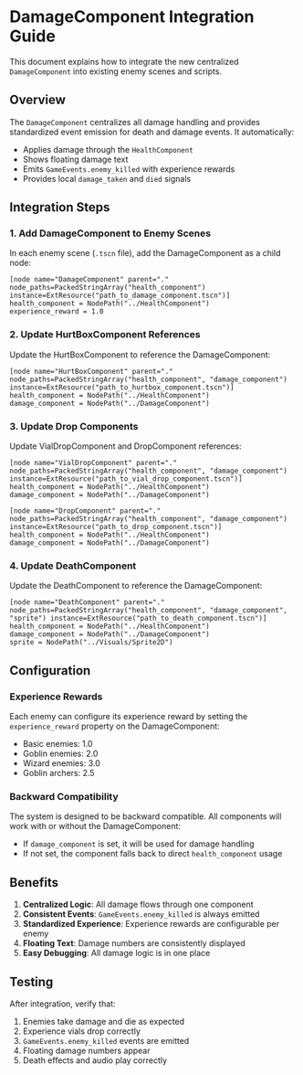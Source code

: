 # DamageComponent Integration Guide

This document explains how to integrate the new centralized `DamageComponent` into existing enemy scenes and scripts.

## Overview

The `DamageComponent` centralizes all damage handling and provides standardized event emission for death and damage events. It automatically:

- Applies damage through the `HealthComponent`
- Shows floating damage text
- Emits `GameEvents.enemy_killed` with experience rewards
- Provides local `damage_taken` and `died` signals

## Integration Steps

### 1. Add DamageComponent to Enemy Scenes

In each enemy scene (`.tscn` file), add the DamageComponent as a child node:

```
[node name="DamageComponent" parent="." node_paths=PackedStringArray("health_component") instance=ExtResource("path_to_damage_component.tscn")]
health_component = NodePath("../HealthComponent")
experience_reward = 1.0
```

### 2. Update HurtBoxComponent References

Update the HurtBoxComponent to reference the DamageComponent:

```
[node name="HurtBoxComponent" parent="." node_paths=PackedStringArray("health_component", "damage_component") instance=ExtResource("path_to_hurtbox_component.tscn")]
health_component = NodePath("../HealthComponent")
damage_component = NodePath("../DamageComponent")
```

### 3. Update Drop Components

Update VialDropComponent and DropComponent references:

```
[node name="VialDropComponent" parent="." node_paths=PackedStringArray("health_component", "damage_component") instance=ExtResource("path_to_vial_drop_component.tscn")]
health_component = NodePath("../HealthComponent")
damage_component = NodePath("../DamageComponent")
```

```
[node name="DropComponent" parent="." node_paths=PackedStringArray("health_component", "damage_component") instance=ExtResource("path_to_drop_component.tscn")]
health_component = NodePath("../HealthComponent")
damage_component = NodePath("../DamageComponent")
```

### 4. Update DeathComponent

Update the DeathComponent to reference the DamageComponent:

```
[node name="DeathComponent" parent="." node_paths=PackedStringArray("health_component", "damage_component", "sprite") instance=ExtResource("path_to_death_component.tscn")]
health_component = NodePath("../HealthComponent")
damage_component = NodePath("../DamageComponent")
sprite = NodePath("../Visuals/Sprite2D")
```

## Configuration

### Experience Rewards

Each enemy can configure its experience reward by setting the `experience_reward` property on the DamageComponent:

- Basic enemies: 1.0
- Goblin enemies: 2.0  
- Wizard enemies: 3.0
- Goblin archers: 2.5

### Backward Compatibility

The system is designed to be backward compatible. All components will work with or without the DamageComponent:

- If `damage_component` is set, it will be used for damage handling
- If not set, the component falls back to direct `health_component` usage

## Benefits

1. **Centralized Logic**: All damage flows through one component
2. **Consistent Events**: `GameEvents.enemy_killed` is always emitted
3. **Standardized Experience**: Experience rewards are configurable per enemy
4. **Floating Text**: Damage numbers are consistently displayed
5. **Easy Debugging**: All damage logic is in one place

## Testing

After integration, verify that:

1. Enemies take damage and die as expected
2. Experience vials drop correctly
3. `GameEvents.enemy_killed` events are emitted
4. Floating damage numbers appear
5. Death effects and audio play correctly